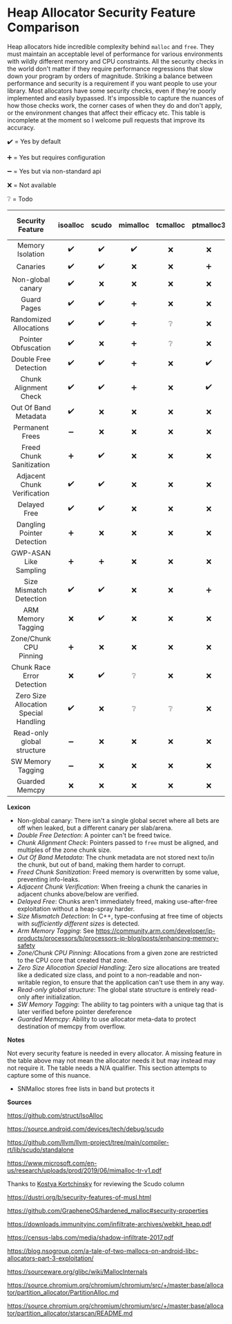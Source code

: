 # Heap Allocator Security Feature Comparison

Heap allocators hide incredible complexity behind `malloc` and `free`. They must maintain an acceptable level of performance for various environments with wildly different memory and CPU constraints. All the security checks in the world don't matter if they require performance regressions that slow down your program by orders of magnitude. Striking a balance between performance and security is a requirement if you want people to use your library. Most allocators have some security checks, even if they're poorly implemented and easily bypassed. It's impossible to capture the nuances of how those checks work, the corner cases of when they do and don't apply, or the environment changes that affect their efficacy etc. This table is incomplete at the moment so I welcome pull requests that improve its accuracy.

:heavy_check_mark: = Yes by default

:heavy_plus_sign: = Yes but requires configuration

:heavy_minus_sign: = Yes but via non-standard api

:x: = Not available

:grey_question: = Todo


| Security Feature      | isoalloc         | scudo            | mimalloc         | tcmalloc        | ptmalloc3        | jemalloc         | musl's malloc-ng | malloc_hardened  | PartitionAlloc   | snmalloc |
|:---------------------:|:----------------:|:----------------:|:----------------:|:---------------:|:----------------:|:----------------:|:----------------:|:----------------:|:----------------:|:----------------:|
|Memory Isolation       |:heavy_check_mark:|:heavy_check_mark:|:heavy_check_mark:|:x:              |:x:               |:grey_question:   |:x:               |:heavy_check_mark:|:heavy_check_mark:|:grey_question:
|Canaries               |:heavy_check_mark:|:heavy_check_mark:|:x:               |:x:              |:heavy_plus_sign: |:x:               |:heavy_check_mark:|:heavy_check_mark:|:grey_question:   |:heavy_check_mark:
|Non-global canary      |:heavy_check_mark:|:x:               |:x:               |:x:              |:x:               |:x:               |:x:               |:heavy_check_mark:|:grey_question:   |:heavy_check_mark:
|Guard Pages            |:heavy_check_mark:|:heavy_check_mark:|:heavy_plus_sign: |:x:              |:x:               |:x:               |:heavy_check_mark:|:heavy_check_mark:|:heavy_check_mark:|:heavy_check_mark:
|Randomized Allocations |:heavy_check_mark:|:heavy_check_mark:|:heavy_plus_sign: |:grey_question:  |:x:               |:x:               |:heavy_check_mark:|:heavy_check_mark:|:heavy_check_mark:|:heavy_check_mark:
|Pointer Obfuscation    |:heavy_check_mark:|:x:               |:heavy_plus_sign: |:grey_question:  |:x:               |:grey_question:   |:x:               |:grey_question:   |:heavy_check_mark:|:heavy_check_mark:
|Double Free Detection  |:heavy_check_mark:|:heavy_check_mark:|:heavy_plus_sign: |:x:              |:heavy_check_mark:|:heavy_plus_sign: |:heavy_check_mark:|:heavy_check_mark:|:grey_question:   |:heavy_check_mark:
|Chunk Alignment Check  |:heavy_check_mark:|:heavy_check_mark:|:heavy_plus_sign: |:x:              |:heavy_check_mark:|:heavy_plus_sign: |:heavy_check_mark:|:heavy_check_mark:|:heavy_check_mark:|:heavy_check_mark:
|Out Of Band Metadata   |:heavy_check_mark:|:x:               |:x:               |:x:              |:x:               |:heavy_check_mark:|:heavy_check_mark:|:heavy_check_mark:|:x:               |:heavy_check_mark:
|Permanent Frees        |:heavy_minus_sign:|:x:               |:x:               |:x:              |:x:               |:x:               |:x:               |:x:               |:x:               |:x:
|Freed Chunk Sanitization   |:heavy_plus_sign:|:heavy_check_mark:|:x:            |:x:              |:x:               |:heavy_plus_sign: |:x:               |:heavy_check_mark:|:heavy_plus_sign: |:x:
|Adjacent Chunk Verification|:heavy_check_mark:|:heavy_check_mark:|:x:           |:x:              |:x:               |:x:               |:x:               |:x:               |:x:               |:x:
|Delayed Free           |:heavy_check_mark:|:heavy_check_mark:|:x:               |:x:              |:x:               |:x:               |:heavy_check_mark:|:heavy_check_mark:|:heavy_plus_sign: |:heavy_check_mark:
|Dangling Pointer Detection |:heavy_plus_sign:|:x:            |:x:               |:x:              |:x:               |:x:               |:x:               |:x:               |:heavy_plus_sign: |:x:
|GWP-ASAN Like Sampling |:heavy_plus_sign: |:heavy_plus_sign: |:x:               |:x:              |:x:               |:x:               |:x:               |:x:               |:grey_question:   |:x:
|Size Mismatch Detection|:heavy_check_mark:|:heavy_check_mark:|:x:               |:x:              |:heavy_plus_sign: |:x:               |:x:               |:heavy_check_mark:|:heavy_plus_sign: |:grey_question:
|ARM Memory Tagging     |:x:               |:heavy_check_mark:|:x:               |:x:              |:x:               |:x:               |:x:               |:x:               |:x:               |:grey_question:
|Zone/Chunk CPU Pinning |:heavy_plus_sign: |:x:               |:x:               |:x:              |:x:               |:x:               |:x:               |:x:               |:x:               |:x:
|Chunk Race Error Detection |:x:           |:heavy_check_mark:|:grey_question:   |:x:              |:x:               |:x:               |:grey_question:   |:grey_question:   |:grey_question:   |:heavy_plus_sign:
|Zero Size Allocation Special Handling|:heavy_check_mark:|:x: |:grey_question:   |:grey_question:  |:x:               |:x:               |:x:               |:heavy_check_mark:|:x:               |:x:
|Read-only global structure|:heavy_minus_sign:|:x:            |:x:               |:x:              |:x:               |:x:               |:x:               |:heavy_check_mark:|:x:               |:x:
|SW Memory Tagging      |:heavy_minus_sign:|:x:               |:x:               |:x:              |:x:               |:x:               |:x:               |:x:               |:heavy_check_mark:|:x:
|Guarded Memcpy         |:x:               |:x:               |:x:               |:x:              |:x:               |:x:               |:x:               |:x:               |:x:               |:heavy_check_mark:

**Lexicon**

- Non-global canary: There isn't a single global secret where all bets are off when leaked, but a different canary per slab/arena.
- *Double Free Detection*: A pointer can't be freed twice.
- *Chunk Alignment Check*: Pointers passed to `free` must be aligned, and multiples of the zone chunk size.
- *Out Of Band Metadata*: The chunk metadata are not stored next to/in the chunk, but out of band, making them harder to corrupt.
- *Freed Chunk Sanitization*: Freed memory is overwritten by some value, preventing info-leaks.
- *Adjacent Chunk Verification*: When freeing a chunk the canaries in adjacent chunks above/below are verified.
- *Delayed Free*: Chunks aren't immediately freed, making use-after-free exploitation without a heap-spray harder.
- *Size Mismatch Detection*: In C++, type-confusing at free time of objects with *sufficiently different sizes* is detected.
- *Arm Memory Tagging*: See https://community.arm.com/developer/ip-products/processors/b/processors-ip-blog/posts/enhancing-memory-safety
- *Zone/Chunk CPU Pinning*: Allocations from a given zone are restricted to the CPU core that created that zone.
- *Zero Size Allocation Special Handling*: Zero size allocations are treated like a dedicated size class,
  and point to a non-readable and non-writable region, to ensure that the application can't use them in any way.
- *Read-only global structure*: The global state structure is entirely read-only after initialization.
- *SW Memory Tagging*: The ability to tag pointers with a unique tag that is later verified before pointer dereference
- *Guarded Memcpy*: Ability to use allocator meta-data to protect destination of memcpy from overflow.

**Notes**

Not every security feature is needed in every allocator. A missing feature in the table above may not mean the allocator needs it but may instead may not require it. The table needs a N/A qualifier. This section attempts to capture some of this nuance.

- SNMalloc stores free lists in band but protects it

**Sources**

https://github.com/struct/IsoAlloc

https://source.android.com/devices/tech/debug/scudo

https://github.com/llvm/llvm-project/tree/main/compiler-rt/lib/scudo/standalone

https://www.microsoft.com/en-us/research/uploads/prod/2019/06/mimalloc-tr-v1.pdf

Thanks to [Kostya Kortchinsky](https://twitter.com/@crypt0ad) for reviewing the Scudo column

https://dustri.org/b/security-features-of-musl.html

https://github.com/GrapheneOS/hardened_malloc#security-properties

https://downloads.immunityinc.com/infiltrate-archives/webkit_heap.pdf

https://census-labs.com/media/shadow-infiltrate-2017.pdf

https://blog.nsogroup.com/a-tale-of-two-mallocs-on-android-libc-allocators-part-3-exploitation/

https://sourceware.org/glibc/wiki/MallocInternals

https://source.chromium.org/chromium/chromium/src/+/master:base/allocator/partition_allocator/PartitionAlloc.md

https://source.chromium.org/chromium/chromium/src/+/master:base/allocator/partition_allocator/starscan/README.md
